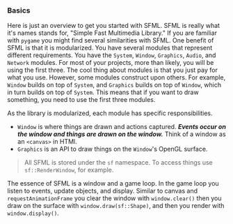 ### Basics
Here is just an overview to get you started with SFML. SFML is really what it's names stands for, "Simple Fast 
Multimedia Library." If you are familiar with `pygame` you might find several similarities with SFML. One benefit
of SFML is that it is modularized. You have several modules that represent different requirements. You have the 
`System`, `Window`, `Graphics`, `Audio`, and `Network` modules. For most of your projects, more than likely, you 
will be using the first three. The cool thing about modules is that you just pay for what you use. However, some modules
construct upon others. For example, `Window` builds on top of `System`, and `Graphics` builds on top of `Window`, which
in turn builds on top of `System`. This means that if you want to draw something, you need to use the first three modules.

As the library is modularized, each module has specific responsibilities. 
- `Window` is where things are drawn and actions captured. ***Events occur on the window and things are drawn on the window.***
Think of a window as an `<canvas>` in HTMl.
- `Graphics` is an API to draw things on the `Window`'s OpenGL surface.

> All SFML is stored under the `sf` namespace. To access things use `sf::RenderWindow`, for example.

The essence of SFML is a window and a game loop. In the game loop you listen to events, update objects, and display.
Similar to canvas and `requestAnimationFrame` you clear the window with `window.clear()` then you draw on the surface with
`window.draw(sf::Shape)`, and then you render with `window.display()`.
